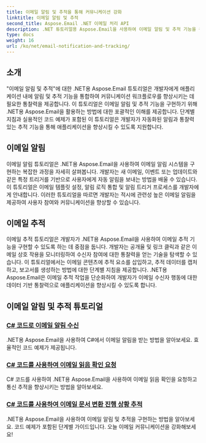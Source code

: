 ```yaml
---
title: 이메일 알림 및 추적을 통해 커뮤니케이션 강화
linktitle: 이메일 알림 및 추적
second_title: Aspose.Email .NET 이메일 처리 API
description: .NET 튜토리얼용 Aspose.Email을 사용하여 이메일 알림 및 추적 기능을 구현합니다. 알림을 자동화하고 이메일 수신자 상호 작용에 대한 통찰력을 얻으세요.
type: docs
weight: 16
url: /ko/net/email-notification-and-tracking/
---
```


## 소개

"이메일 알림 및 추적"에 대한 .NET용 Aspose.Email 튜토리얼은 개발자에게 애플리케이션 내에 알림 및 추적 기능을 통합하여 커뮤니케이션 워크플로우를 향상시키는 데 필요한 통찰력을 제공합니다. 이 튜토리얼은 이메일 알림 및 추적 기능을 구현하기 위해 .NET용 Aspose.Email을 활용하는 방법에 대한 포괄적인 이해를 제공합니다. 단계별 지침과 실용적인 코드 예제가 포함된 이 튜토리얼은 개발자가 자동화된 알림과 통찰력 있는 추적 기능을 통해 애플리케이션을 향상시킬 수 있도록 지원합니다.

## 이메일 알림

이메일 알림 튜토리얼은 .NET용 Aspose.Email을 사용하여 이메일 알림 시스템을 구현하는 복잡한 과정을 자세히 살펴봅니다. 개발자는 새 이메일, 이벤트 또는 업데이트와 같은 특정 트리거를 기반으로 사용자에게 자동 알림을 보내는 방법을 배울 수 있습니다. 이 튜토리얼은 이메일 템플릿 설정, 알림 로직 통합 및 알림 트리거 프로세스를 개발자에게 안내합니다. 이러한 튜토리얼을 따르면 개발자는 적시에 관련성 높은 이메일 알림을 제공하여 사용자 참여와 커뮤니케이션을 향상할 수 있습니다.

## 이메일 추적

이메일 추적 튜토리얼은 개발자가 .NET용 Aspose.Email을 사용하여 이메일 추적 기능을 구현할 수 있도록 하는 데 중점을 둡니다. 개발자는 공개율 및 링크 클릭과 같은 이메일 상호 작용을 모니터링하여 수신자 참여에 대한 통찰력을 얻는 기술을 탐색할 수 있습니다. 이 튜토리얼에서는 이메일 콘텐츠에 추적 요소를 삽입하고, 추적 데이터를 캡처하고, 보고서를 생성하는 방법에 대한 단계별 지침을 제공합니다. .NET용 Aspose.Email은 이메일 추적 작업을 단순화하여 개발자가 이메일 수신자 행동에 대한 데이터 기반 통찰력으로 애플리케이션을 향상시킬 수 있도록 합니다.

## 이메일 알림 및 추적 튜토리얼
### [C# 코드로 이메일 알림 수신](./receiving-email-notifications-with-csharp-code/)
.NET용 Aspose.Email을 사용하여 C#에서 이메일 알림을 받는 방법을 알아보세요. 효율적인 코드 예제가 제공됩니다.
### [C# 코드를 사용하여 이메일 읽음 확인 요청](./requesting-email-read-receipts-using-csharp-code/)
C# 코드를 사용하여 .NET용 Aspose.Email을 사용하여 이메일 읽음 확인을 요청하고 통신 추적을 향상시키는 방법을 알아보세요.
### [C# 코드를 사용하여 이메일 문서 변환 진행 상황 추적](./tracking-email-document-conversion-progress-with-csharp-code/)
.NET용 Aspose.Email을 사용하여 이메일 알림 및 추적을 구현하는 방법을 알아보세요. 코드 예제가 포함된 단계별 가이드입니다. 오늘 이메일 커뮤니케이션을 강화해보세요!